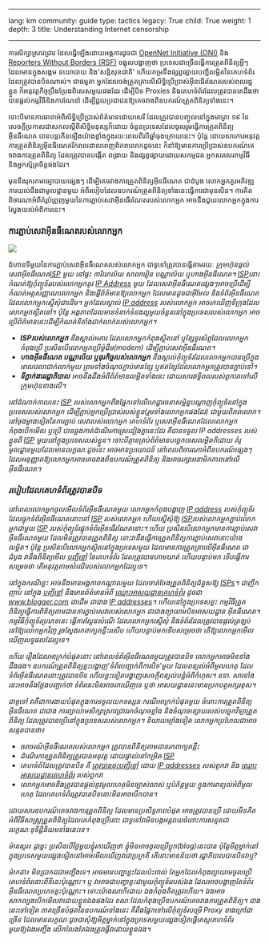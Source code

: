 

---

lang: km
community: guide
type: tactics
legacy: True
child: True
weight: 1
depth: 3
title: Understanding Internet censorship

---

ការសិក្សាស្រាវជ្រាវ ដែលធ្វើឡើងដោយអង្គការដូចជា [OpenNet Initiative (ONI)](http://opennet.net/) និង [Reporters Without Borders (RSF)](http://www.rsf.org/) ចង្អុលបង្ហាញថា ប្រទេសជាច្រើនធ្វើការត្រួតពិនិត្យអ្វីៗ ដែលមានក្នុងសង្គម នយោបាយ និង'សន្តិសុខជាតិ' ហើយកម្រនឹងផ្សព្វផ្សាយបញ្ជីលម្អិតនៃគេហទំព័រដែលត្រូវបានបិទណាស់។ ជាធម្មតា អ្នកដែលចង់ត្រួតត្រាលើសិទ្ធិប្រើប្រាស់អ៊ីនធើរណែតរបស់ពលរដ្ឋខ្លួន ក៏អនុវត្តកិច្ចប្រឹងប្រែងពិសេសមួយផងដែរ ដើម្បីបិទ Proxies និងគេហទំព័រដែលត្រូវបានគេដឹងថា បានផ្តល់កម្មវិធីនិងការណែនាំ ដើម្បីជួយប្រជាជនឱ្យគេចវាងពីឧបករណ៍ត្រួតពិនិត្យទាំងនេះ។ 

ទោះបីមានការធានាអំពីសិទ្ធិប្រើប្រាស់ព័ត៌មានដោយសេរី ដែលត្រូវបានបញ្ចូលនៅក្នុងមាត្រា ១៩ នៃសេចក្តីប្រកាសជាសកលស្តីពីសិទ្ធិមនុស្សក៏ដោយ ចំនួនប្រទេសដែលចូលរួមធ្វើការត្រួតពិនិត្យអ៊ីនធឺណេត បានបន្តកើនឡើងយ៉ាងខ្លាំងក្នុងរយៈពេលពីរបីឆ្នាំចុងក្រោយនេះ។ ប៉ុន្តែ ដោយសារការអនុវត្តការត្រួតពិនិត្យអ៊ីនធឺណេតរីករាលដាលពេញពិភពលោកដូចនេះ ក៏នាំឱ្យមានការប្រើប្រាស់ឧបករណ៍គេចវាងការត្រួតពិនិត្យ ដែលត្រូវបានបង្កើត ពង្រាយ និងផ្សព្វផ្សាយដោយសកម្មជន អ្នកសរសេរកម្មវិធី និងអ្នកស្ម័គ្រចិត្តផងដែរ។

មុននឹងរុករកមធ្យោបាយផ្សេងៗ ដើម្បីគេចវាងការត្រួតពិនិត្យអ៊ីនធឺណេត ជាដំបូង លោកអ្នកគួរអភិវឌ្ឍការយល់ដឹងជាមូលដ្ឋានមួយ អំពីរបៀបដែលឧបករណ៍ត្រួតពិនិត្យទាំងនេះធ្វើការជាមុនសិន។ ការគិតពិចារណាអំពីគំរូបំព្រួញមួយនៃការភ្ជាប់សេវាអ៊ីនធើរណែតរបស់លោកអ្នក អាចនឹងជួយលោកអ្នកក្នុងការស្វែងយល់អំពីការនេះ។

### ការភ្ជាប់សេវាអ៊ីនធឺណេតរបស់លោកអ្នក ###

![](/sites/securitybkp.ngoinabox.org/security/files/img/1-en.png)

ជំហានទីមួយនៃការភ្ជាប់សេវាអ៊ីនធឺណេតរបស់លោកអ្នក ជាទូទៅត្រូវបានធ្វើតាមរយៈ <i>ក្រុមហ៊ុនផ្តល់សេវាអ៊ីនធឺណេត[*ISP*](/km/glossary#ISP) មួយ នៅផ្ទះ ការិយាល័យ សាលារៀន បណ្ណាល័យ ឬហាងអ៊ីនធឺណេត។ [*ISP*](/km/glossary#ISP)នោះ កំណត់ឱ្យកុំព្យូទ័ររបស់លោកអ្នកនូវ [*IP Address*](/km/glossary#IP_address) មួយ ដែលសេវាអ៊ីនធឺណេតផ្សេងៗអាចប្រើដើម្បីកំណត់អត្តសញ្ញាណលោកអ្នក និងផ្ញើព័ត៌មានឱ្យលោកអ្នក ដែលមានដូចជាអ៊ីមែល និងទំព័រអ៊ីនធឺណេតដែលលោកអ្នកស្នើសុំជាដើម។
អ្នកដែលស្គាល់ [*IP address*](/km/glossary#IP_address) របស់លោកអ្នក អាចរកឃើញទីក្រុងដែលលោកអ្នកស្ថិតនៅ។ ប៉ុន្តែ   អង្គភាពដែលមានទំនាក់ទំនងល្អមួយចំនួននៅក្នុងប្រទេសរបស់លោកអ្នក អាចប្រើព័ត៌មាននេះដើម្បីកំណត់ទីតាំងជាក់លាក់របស់លោកអ្នក។

- **ISPរបស់លោកអ្នក** នឹងស្គាល់អគារ ដែលលោកអ្នកកំពុងស្ថិតនៅ ឬខ្សែទូរស័ព្ទដែលលោកអ្នកកំពុងប្រើ ប្រសិនបើលោកអ្នកប្រើម៉ូដឹម(modem) ដើម្បីភ្ជាប់សេវាអ៊ីនធឺណេត។
- **ហាងអ៊ីនធឺណេត បណ្ណាល័យ ឬធុរកិច្ចរបស់លោកអ្នក** នឹងស្គាល់កុំព្យូទ័រដែលលោកអ្នកបានប្រើក្នុងពេលវេលាជាក់លាក់មួយ ព្រមទាំងចំណុចភ្ជាប់មានខ្សែ ឬឥតខ្សែដែលលោកអ្នកត្រូវបានភ្ជាប់ទៅ។
- **ទីភ្នាក់ងាររដ្ឋាភិបាល** អាចនឹងដឹងអំពីព័ត៌មានលម្អិតទាំងនេះ ដោយសារឥទ្ធិពលរបស់ពួកគេទៅលើក្រុមហ៊ុនខាងលើ។

នៅដំណាក់កាលនេះ [*ISP*](/km/glossary#ISP) របស់លោកអ្នកពឹងផ្អែកទៅលើហេដ្ឋារចនាសម្ព័ន្ធបណ្តាញកុំព្យូទ័រនៅក្នុងប្រទេសរបស់លោកអ្នក ដើម្បីភ្ជាប់អ្នកប្រើប្រាស់របស់ខ្លួន(រួមទាំងលោកអ្នកផងដែរ) ជាមួយពិភពលោក។ នៅចុងម្ខាងទៀតនៃការភ្ជាប់   សេវារបស់លោកអ្នក គេហទំព័រ ឬសេវាអ៊ីនធឺណេតដែលលោកអ្នកកំពុងបើកមើល ឬប្រើ បានឆ្លងកាត់ដំណើរការស្រដៀងគ្នានេះដែរ គឺបានទទួល IP addresses របស់ខ្លួនពី [*ISP*](/km/glossary#ISP) មួយនៅក្នុងប្រទេសរបស់ខ្លួន។ ទោះបីគ្មានគ្រប់ព័ត៌មានបច្ចេកទេសលម្អិតក៏ដោយ គំរូមូលដ្ឋានមួយដែលមានលក្ខណៈដូចនេះ អាចមានប្រយោជន៍ នៅពេលពិចារណាអំពីឧបករណ៍ផ្សេងៗ ដែលអនុញ្ញាតឱ្យលោកអ្នកអាចគេចវាងពីឧបករណ៍ត្រួតពិនិត្យ និងអាចរក្សាអនាមិកភាពនៅលើអ៊ីនធឺណេត។

### របៀបដែលគេហទំព័រត្រូវបានបិទ ###

នៅពេលលោកអ្នកចូលមើលទំព័រអ៊ីនធឺណេតមួយ លោកអ្នកកំពុងបង្ហាញ [*IP address*](/km/glossary#IP_address) របស់កុំព្យូទ័រ ដែលផ្ទុកទំព័រអ៊ីនធឺណេតនោះទៅ [*ISP*](/km/glossary#ISP) របស់លោកអ្នក ហើយស្នើសុំឱ្យ [*ISP*](/km/glossary#ISP)របស់លោកអ្នកភ្ជាប់លោកអ្នកជាមួយ [*ISP*](/km/glossary#ISP) របស់កុំព្យូទ័រផ្ទុកទំព័រអ៊ីនធើរណែតនោះ។ ហើយ ប្រសិនបើលោកអ្នកមានការភ្ជាប់សេវាអ៊ីនធឺណេតមួយ ដែលមិនត្រូវបានត្រួតពិនិត្យ  នោះវានឹងធ្វើការត្រួតពិនិត្យការភ្ជាប់សេវានោះយ៉ាងលម្អិត។ ប៉ុន្តែ ប្រសិនបើលោកអ្នកស្ថិតនៅក្នុងប្រទេសមួយ ដែលមានការត្រួតត្រាលើអ៊ីនធឺណេត  ជាដំបូង វានឹងពិនិត្យមើល [*បញ្ជីខ្មៅ*](/km/glossary#Blacklist) នៃគេហទំព័រ ដែលត្រូវបានហាមឃាត់ ហើយបន្ទាប់មក ទើបធ្វើការសម្រេចថា តើអនុវត្តតាមសំណើរបស់លោកអ្នកដែរឬទេ។

នៅក្នុងករណីខ្លះ អាចនឹងមានអង្គភាពកណ្តាលមួយ ដែលចាត់ចែងត្រួតពិនិត្យជំនួសឱ្យ [*ISPs*](/km/glossary#ISP)។ ជាញឹកញាប់ នៅក្នុង [*បញ្ជីខ្មៅ*](/km/glossary#Blacklist) នឹងមានព័ត៌មានអំពី [*ឈ្មោះអាសយដ្ឋានគេហទំព័រ*](/km/glossary#Domain_names) ដូចជា www.blogger.com ជាដើម ជាជាង [*IP addresses*](/km/glossary#IP_addresses)។ ហើយនៅក្នុងប្រទេសខ្លះ កម្មវិធីត្រួតពិនិត្យធ្វើការពិនិត្យតាមដានការភ្ជាប់សេវារបស់លោកអ្នក ជាជាងព្យាយាមបិទអាសយដ្ឋាន  អ៊ីនធឺណេត។ 
កម្មវិធីកុំព្យូទ័រប្រភេទនេះ ធ្វើការស្គែនសំណើ ដែលលោកអ្នកស្នើសុំ និងទំព័រដែលត្រូវបានផ្តល់ត្រឡប់ទៅឱ្យលោកអ្នកវិញ រួចស្វែងរកពាក្យគន្លឹះរសើប ហើយបន្ទាប់មកទើបសម្រេចថា តើឱ្យលោកអ្នកមើលឃើញលទ្ធផលដែរឬទេ។

ហើយ រឿងដែលអាក្រក់បំផុតនោះ នៅពេលទំព័រអ៊ីនធឺណេតមួយត្រូវបានបិទ លោកអ្នកអាចមិនទាំងដឹងផង។ ឧបករណ៍ត្រួតពិនិត្យខ្លះបង្ហាញ'ទំព័របញ្ជាក់ពីការបិទ'មួយ ដែលពន្យល់អំពីមូលហេតុ ដែលទំព័រអ៊ីនធឺណេតនោះត្រូវបានបិទ ហើយខ្លះទៀតបង្ហាញសេចក្តីពន្យល់បន្លំអំពីកំហុស។ ឧទា. សារទាំងនេះអាចនឹងថ្លែងបញ្ជាក់ថា ទំព័រនេះមិនអាចរកឃើញទេ ឬថា អាសយដ្ឋាននេះមានប្រកបតួអក្សរខុស។

ជាទូទៅ វាគឺជាការងាយបំផុតក្នុងការទទួលយកទស្សនៈករណីអាក្រក់បំផុតមួយ ចំពោះការត្រួតពិនិត្យអ៊ីនធឺណេត ជាជាង    ការព្យាយាមសិក្សាស្រាវជ្រាវរកចំណុចខ្លាំង និងចំណុចខ្សោយរបស់បច្ចេកវិទ្យាត្រួតពិនិត្យ ដែលត្រូវបានប្រើនៅក្នុងប្រទេសរបស់លោកអ្នក។ និយាយម្យ៉ាងទៀត លោកអ្នកប្រហែលជាអាចសន្មតបានថា៖ 

- ចរាចរណ៍អ៊ីនធឺណេតរបស់លោកអ្នក ត្រូវបានពិនិត្យតាមដានរកពាក្យគន្លឹះ
- ដំណើរការត្រួតពិនិត្យត្រូវបានអនុវត្ត ដោយផ្ទាល់នៅកម្រិត [*ISP*](/km/glossary#ISP)
- គេហទំព័ដែលត្រូវបានបិទ គឺ [*ត្រូវបានចុះបញ្ជីខ្មៅ*](/km/glossary#Blacklist) ដោយ [*IP addresses*](/km/glossary#IP_address) របស់ពួកវា និង [*ឈ្មោះអាសយដ្ឋានគេហទំព័រ*](/km/glossary#Domain_name) របស់ពួកវា
- លោកអ្នកអាចនឹងត្រូវបានផ្តល់នូវមូលហេតុមិនច្បាស់លាស់ ឬបំភ័ន្តមួយ ក្នុងការពន្យល់អំពីមូលហេតុ ដែលគេហទំព័រត្រូវបានបិទនោះមិនអាចបើកបាន។ 

ដោយសារឧបករណ៍គេចវាងការត្រួតពិនិត្យ ដែលមានប្រសិទ្ធភាពបំផុត អាចត្រូវបានប្រើ ដោយមិនគិតអំពីវិធីសាស្ត្រត្រួតពិនិត្យដែលគេកំពុងប្រើនោះ ជាទូទៅវាមិនបង្កអន្តរាយចំពោះការសន្មតជាលក្ខណៈទុទិដ្ឋិនិយមទាំងនេះទេ។

<div class="background" markdown="1">
ម៉ានសួរ៖ ដូច្នេះ ប្រសិនបើថ្ងៃមួយខ្ញុំរកឃើញថា ខ្ញុំមិនអាចចូលប្រើប្លុក(blog)នេះបាន ប៉ុន្តែមិត្តម្នាក់នៅក្នុងប្រទេសមួយផ្សេងទៀតនៅអាចមើលឃើញវាជាប្រក្រតី តើនោះមានន័យថា រដ្ឋាភិបាលបានបិទវាឬ?

ម៉ាកដា៖ មិនប្រាកដជាអញ្ចឹងទេ។ អាចមានបញ្ហាខ្លះដែលប៉ះពាល់ តែអ្នកដែលកំពុងព្យាយាមចូលប្រើគេហទំព័រនោះពីទីនេះប៉ុណ្ណោះ។ ឬ វាអាចជាបញ្ហាខ្លះជាមួយកុំព្យូទ័ររបស់ឯង ដែលអាចបង្ហាញតែទំព័រអ៊ីនធឺណេតប្រភេទខ្លះប៉ុណ្ណោះ។ ទោះយ៉ាងណាក៏ដោយ ឯងកំពុងគិតត្រូវហើយ។ ឯងអាចសាកល្បងបើកមើលវាដោយខ្លួនឯងផងដែរ ខណៈដែលកំពុងប្រើឧបករណ៍គេចវាងការត្រួតពិនិត្យ។ ជាងនេះទៅទៀត ភាគច្រើនបំផុតនៃឧបករណ៍ទាំងនេះ គឺពឹងផ្អែកទៅលើកុំព្យូទ័របម្រើ Proxy ខាងក្រៅជាច្រើន ដែលមានលក្ខណៈដូចជាសុំឱ្យមិត្តម្នាក់នៅក្នុងប្រទេសមួយផ្សេងទៀតធ្វើតេស្តគេហទំព័រមួយឱ្យឯងអញ្ចឹង លើកលែងតែឯងត្រូវធ្វើវាដោយខ្លួនឯង។
</div>


